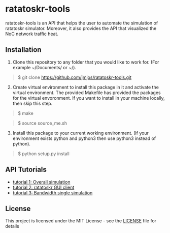 # ratatoskr-tools
ratatoskr-tools is an API that helps the user to automate the simulation of ratatoskr simulator. Moreover, it also provides the API that visualized the NoC network traffic heat.

## Installation
1. Clone this repository to any folder that you would like to work for. (For example ~/Documents/ or ~/).
> $ git clone https://github.com/jmjos/ratatoskr-tools.git

2. Create virtual environment to install this package in it and activate the virtual environment. The provided Makefile has provided the packages for the virtual envoronment. If you want to install in your machine locally, then skip this step.
> $ make

> $ source source_me.sh

3. Install this package to your current working environment. (If your environment exists python and python3 then use python3 instead of python).
> $ python setup.py install

## API Tutorials
- [tutorial 1: Overall simulation](./tutorials/tutorial1.md)
- [tutorial 2: ratatoskr GUI client](./tutorials/tutorial2.md)
- [tutorial 3: Bandwidth single simulation](./tutorials/tutorial3.md)

## License
This project is licensed under the MIT License - see the [LICENSE](./LICENSE) file for details